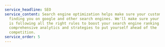 ```yaml
---
service_headline: SEO
service_content: Search engine optimization helps make sure your customers are
  finding you on google and other search engines. We'll make sure your website
  is following all the right rules to boost your search engine ranking. Get
  comprehensive analytics and strategies to put yourself ahead of the
  competition.
service_order: 5
---
```

